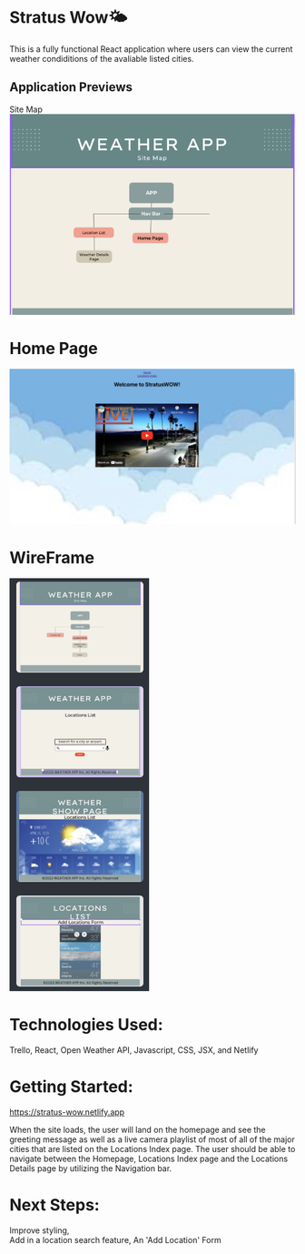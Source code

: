 # Stratus Wow🌤️

This is a fully functional React application where users can view the current weather condiditions of the avaliable listed cities.

## Application Previews
Site Map
![WireFrame Screenshot](src/components/imgs/AppMap.png)


# Home Page
![React Application](src/components/imgs/HomePageIMG.png)


# WireFrame
![WireFrame](src/components/imgs/Wireframe.png)


# Technologies Used:

Trello, React, Open Weather API, Javascript, CSS, JSX, and Netlify

# Getting Started:

https://stratus-wow.netlify.app

When the site loads, the user will land on the homepage and see the greeting message as well as a live camera playlist of most of all of the major cities that are listed on the Locations Index page. The user should be able to navigate between the Homepage, Locations Index page and the Locations Details page by utilizing the Navigation bar.

# Next Steps:
Improve styling,  
Add in a location search feature,
An 'Add Location' Form


